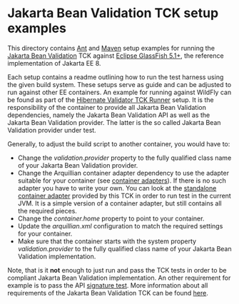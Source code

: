 # Jakarta Bean Validation TCK setup examples

This directory contains [Ant](https://ant.apache.org) and [Maven](https://maven.apache.org/) setup examples for
running the [Jakarta Bean Validation](http://beanvalidation.org/) TCK against [Eclipse GlassFish 5.1+](https://projects.eclipse.org/projects/ee4j.glassfish),
the reference implementation of Jakarta EE 8.

Each setup contains a readme outlining how to run the test harness using the given build system. These setups
serve as guide and can be adjusted to run against other EE containers. An example for running against WildFly can
be found as part of the [Hibernate Validator TCK Runner](https://github.com/hibernate/hibernate-validator/tree/master/tck-runner)
setup. It is the responsibility of the container to provide all Jakarta Bean Validation dependencies, namely the Jakarta Bean Validation API
as well as the Jakarta Bean Validation provider. The latter is the so called Jakarta Bean Validation provider under test.

Generally, to adjust the build script to another container, you would have to:

* Change the _validation.provider_ property to the fully qualified class name of your Jakarta Bean Validation provider.
* Change the Arquillian container adapter dependency to use the adapter suitable for your container
 (see [container adapters](https://docs.jboss.org/author/display/ARQ/Container+adapters)). If there is no such adapter
 you have to write your own. You can look at the [standalone container adapter](https://github.com/eclipse-ee4j/beanvalidation-tck/tree/master/standalone-container-adapter)
 provided by this TCK in order to run test in the current JVM. It is a simple version of a container adapter, but still
 contains all the required pieces.
* Change the _container.home_ property to point to your container.
* Update the _arquillian.xml_ configuration to match the required settings for your container.
* Make sure that the container starts with the system property _validation.provider_ to the fully qualified class name
of your Jakarta Bean Validation implementation.

Note, that is it **not** enough to just run and pass the TCK tests in order to be compliant Jakarta Bean Validation implementation.
An other requirement for example is to pass the API [signature test](http://docs.jboss.org/hibernate/beanvalidation/tck/2.0/reference/html_single/#sigtest).
More information about all requirements of the Jakarta Bean Validation TCK can be found [here](http://docs.jboss.org/hibernate/beanvalidation/tck/2.0/reference/html_single/index.html#passing-the-tck).
